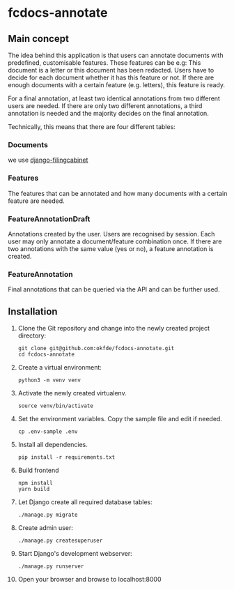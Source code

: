 # fcdocs-annotate

## Main concept

The idea behind this application is that users can annotate documents with predefined, customisable features. These features can be e.g: This document is a letter or this document has been redacted. Users have to decide for each document whether it has this feature or not. If there are enough documents with a certain feature (e.g. letters), this feature is ready.

For a final annotation, at least two identical annotations from two different users are needed. If there are only two different annotations, a third annotation is needed and the majority decides on the final annotation.

Technically, this means that there are four different tables:

### Documents
we use [django-filingcabinet](https://github.com/okfde/django-filingcabinet)

### Features
The features that can be annotated and how many documents with a certain feature are needed.

### FeatureAnnotationDraft
Annotations created by the user. Users are recognised by session. Each user may only annotate a document/feature combination once. If there are two annotations with the same value (yes or no), a feature annotation is created.

### FeatureAnnotation
Final annotations that can be queried via the API and can be further used.


## Installation

1.  Clone the Git repository and change into the newly created project directory:

        git clone git@github.com:okfde/fcdocs-annotate.git
        cd fcdocs-annotate

1.  Create a virtual environment:

        python3 -m venv venv

1.  Activate the newly created virtualenv.

        source venv/bin/activate

1.  Set the environment variables. Copy the sample file and edit if needed.

        cp .env-sample .env

1.  Install all dependencies.

        pip install -r requirements.txt

1.  Build frontend

        npm install
        yarn build

1.  Let Django create all required database tables:

        ./manage.py migrate

1.  Create admin user:

        ./manage.py createsuperuser

1.  Start Django's development webserver:

        ./manage.py runserver

1.  Open your browser and browse to localhost:8000
